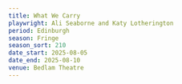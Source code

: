 ```yaml
---
title: What We Carry
playwright: Ali Seaborne and Katy Lotherington
period: Edinburgh
season: Fringe
season_sort: 210
date_start: 2025-08-05
date_end: 2025-08-10
venue: Bedlam Theatre
---
```

